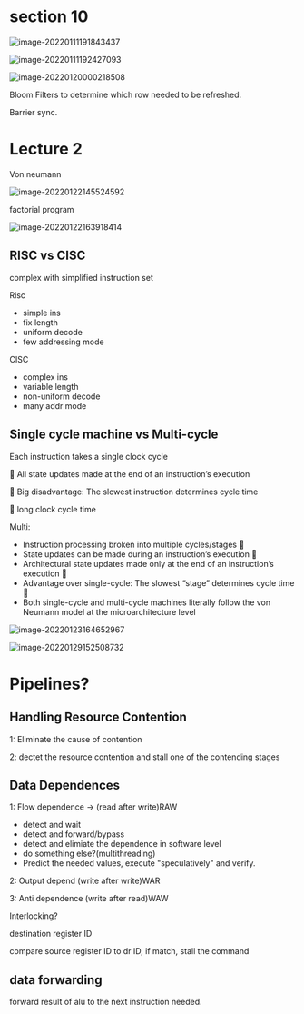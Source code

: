# section 10

![image-20220111191843437](Untitled.assets/image-20220111191843437.png)

![image-20220111192427093](Untitled.assets/image-20220111192427093.png)

![image-20220120000218508](0111.assets/image-20220120000218508.png)



Bloom Filters to determine which row needed to be refreshed.

Barrier sync.

# Lecture 2

Von neumann

![image-20220122145524592](0111.assets/image-20220122145524592.png)

factorial program

![image-20220122163918414](0111.assets/image-20220122163918414.png)

## RISC vs CISC

complex with simplified instruction set

Risc

- simple ins
- fix length
- uniform decode
- few addressing mode

CISC

- complex ins
- variable length
- non-uniform decode
- many addr mode



## Single cycle machine vs Multi-cycle

Each instruction takes a single clock cycle

  All state updates made at the end of an instruction’s execution 

 Big disadvantage: The slowest instruction determines cycle time 

 long clock cycle time



Multi:

- Instruction processing broken into multiple cycles/stages 
-  State updates can be made during an instruction’s execution  
- Architectural state updates made only at the end of an instruction’s execution  
- Advantage over single-cycle: The slowest “stage” determines cycle time  
- Both single-cycle and multi-cycle machines literally follow the von Neumann model at the microarchitecture level

![image-20220123164652967](0111.assets/image-20220123164652967.png)





![image-20220129152508732](0111.assets/image-20220129152508732.png)

# Pipelines?

## Handling Resource Contention

1: Eliminate the cause of contention

2: dectet the resource contention and stall one of the contending stages



## Data Dependences

1: Flow dependence -> (read after write)RAW

- detect and wait
- detect and forward/bypass
- detect and elimiate the dependence in software level
- do something else?(multithreading)
- Predict the needed values, execute "speculatively" and verify.

2: Output depend (write after write)WAR

3: Anti dependence (write after read)WAW



Interlocking?

destination register ID

compare source register ID to dr ID, if match, stall the command



## data forwarding

forward result of alu to the next instruction needed.
